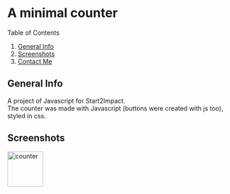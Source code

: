 # A minimal counter

<!-- TABLE OF CONTENTS -->
  <summary>Table of Contents</summary>
  <ol>
    <li>
      <a href="#general-info">General Info</a>
    </li>
    <li><a href="#download">Screenshots</a></li>
    <li><a href="#contactMe">Contact Me</a></li>
  </ol>
  
## General Info

A project of Javascript for Start2Impact.<br>
The counter was made with Javascript (buttons were created with js too), styled in css.

## Screenshots

<img src="/readme_img/counter_1.png" alt="counter" width="80" height="80">

